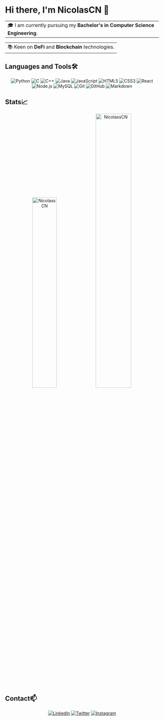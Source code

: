 # Hi there, I'm NicolasCN 👋


<table style="width: 100%">
  <tr>
    <td valign="center">
      🎓 I am currently pursuing my <b>Bachelor's in Computer Science Engineering</b>.
    </td>
  </tr>
</table>

<table style="width: 100%">
  <tr>
    <td valign="center">
      📚 Keen on <b>DeFi</b> and <b>Blockchain</b> technologies.
    </td>
  </tr>
</table>

## Languages and Tools🛠️
<p align="center">
<img src="https://img.shields.io/badge/-Python-000000?style=flat&logo=python" alt="Python" />
<img src="https://img.shields.io/badge/-C-000000?style=flat&logo=c" alt="C" />
<img src="https://img.shields.io/badge/-C++-000000?style=flat&logo=c%2B%2B" alt="C++" />
<img src="https://img.shields.io/badge/-Java-000000?style=flat&logo=java" alt="Java" />
<img src="https://img.shields.io/badge/-JavaScript-000000?style=flat&logo=javascript" alt="JavaScript" />
<img src="https://img.shields.io/badge/-HTML5-000000?style=flat&logo=html5" alt="HTML5" />
<img src="https://img.shields.io/badge/-CSS3-000000?style=flat&logo=css3" alt="CSS3" />
<img src="https://img.shields.io/badge/-React-000000?style=flat&logo=react" alt="React" />
<img src="https://img.shields.io/badge/-Node.js-000000?style=flat&logo=node.js" alt="Node.js" />
<img src="https://img.shields.io/badge/-MySQL-000000?style=flat&logo=mysql" alt="MySQL" />
<img src="https://img.shields.io/badge/-Git-000000?style=flat&logo=git" alt="Git" />
<img src="https://img.shields.io/badge/-GitHub-000000?style=flat&logo=github" alt="GitHub" />
<img src="https://img.shields.io/badge/-Markdown-000000?style=flat&logo=markdown" alt="Markdown" />
</p>


## Stats📈
<p align="center">
<img width="40%" src="https://github-readme-stats.vercel.app/api/top-langs?username=NicolassCN&show_icons=true&theme=highcontrast&title_color=ff8000&text_color=ffffff&locale=en&layout=compact&hide_border=true" alt="NicolassCN" /> 

<img width="48%" src="https://github-readme-streak-stats.herokuapp.com/?user=NicolassCN&theme=highcontrast&hide_border=true" alt="NicolassCN" />
</p>

## Contact📫
<p align="center">
<a href="https://www.linkedin.com/in/nicolascn/" target="blank"><img align="center" src="https://img.shields.io/badge/-LinkedIn-000000?style=flat&logo=linkedin" alt="LinkedIn"/></a>
<a href="https://twitter.com/NicolasCN_" target="blank"><img align="center" src="https://img.shields.io/badge/-Twitter-000000?style=flat&logo=twitter" alt="Twitter"/></a>
<a href="https://www.instagram.com/nicolascn_/" target="blank"><img align="center" src="https://img.shields.io/badge/-Instagram-000000?style=flat&logo=instagram" alt="Instagram"/></a>



<!--
**NicolassCN/NicolassCN** is a ✨ _special_ ✨ repository because its `README.md` (this file) appears on your GitHub profile.

Here are some ideas to get you started:

- 🔭 I’m currently working on ...
- 🌱 I’m currently learning ...
- 👯 I’m looking to collaborate on ...
- 🤔 I’m looking for help with ...
- 💬 Ask me about ...
- 📫 How to reach me: ...
- 😄 Pronouns: ...
- ⚡ Fun fact: ...
-->
